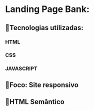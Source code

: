 # Landing Page Bank:

## 📌Tecnologias utilizadas:
### HTML
### CSS
### JAVASCRIPT

## 📌Foco: Site responsivo

## 📌HTML Semântico

